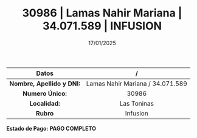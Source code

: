﻿---
title: 30986 | Lamas Nahir Mariana | 34.071.589 | INFUSION
date: 17/01/2025
draft: false
tags: ['las-toninas', 'titular', 'infusion']
---

|          **Datos**          |  /  |
|:---------------------------:|:---:|
| **Nombre, Apellido y DNI:** | Lamas Nahir Mariana / 34.071.589 |
|      **Numero Único:**      | 30986 |
|        **Localidad:**       | Las Toninas |
|          **Rubro**          | Infusion |

**Estado de Pago:** **PAGO COMPLETO**
